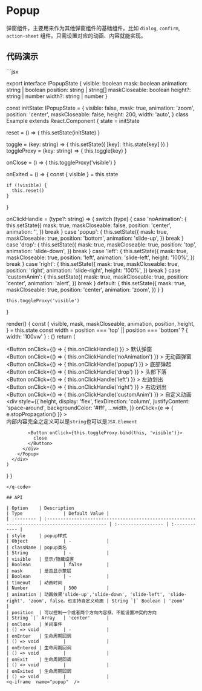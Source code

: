# Popup <q-qrcode name='popup' />

弹窗组件，主要用来作为其他弹窗组件的基础组件。比如 `dialog`, `confirm`, `action-sheet` 组件。只需设置对应的动画、内容就能实现。

## 代码演示

<q-code>
```jsx

export interface IPopupState {
  visible: boolean
  mask: boolean
  animation: string | boolean
  position: string | string[]
  maskCloseable: boolean
  height?: string | number
  width?: string | number
}

const initState: IPopupState = {
  visible: false,
  mask: true,
  animation: 'zoom',
  position: 'center',
  maskCloseable: false,
  height: 200,
  width: 'auto',
}
class Example extends React.Component {
  state = initState

  reset = () => {
    this.setState(initState)
  }

  toggle = (key: string) => {
    this.setState({ [key]: !this.state[key] })
  }
  toggleProxy = (key: string) => {
    this.toggle(key)
  }

  onClose = () => {
    this.toggleProxy('visible')
  }

  onExited = () => {
    const { visible } = this.state

    if (!visible) {
      this.reset()
    }
  }

  onClickHandle = (type?: string) => {
    switch (type) {
      case 'noAnimation': {
        this.setState({
          mask: true,
          maskCloseable: false,
          position: 'center',
          animation: '',
        })
        break
      }
      case 'popup': {
        this.setState({
          mask: true,
          maskCloseable: true,
          position: 'bottom',
          animation: 'slide-up',
        })
        break
      }
      case 'drop': {
        this.setState({
          mask: true,
          maskCloseable: true,
          position: 'top',
          animation: 'slide-down',
        })
        break
      }
      case 'left': {
        this.setState({
          mask: true,
          maskCloseable: true,
          position: 'left',
          animation: 'slide-left',
          height: '100%',
        })
        break
      }
      case 'right': {
        this.setState({
          mask: true,
          maskCloseable: true,
          position: 'right',
          animation: 'slide-right',
          height: '100%',
        })
        break
      }
      case 'customAnim': {
        this.setState({
          mask: true,
          maskCloseable: true,
          position: 'center',
          animation: 'alert',
        })
        break
      }
      default: {
        this.setState({
          mask: true,
          maskCloseable: true,
          position: 'center',
          animation: 'zoom',
        })
      }
    }

    this.toggleProxy('visible')
  }

  render() {
    const {
      visible,
      mask,
      maskCloseable,
      animation,
      position,
      height,
    } = this.state
    const width =
      position === 'top' || position === 'bottom' ? { width: '100vw' } : {}
    return (
      <div>
        <div>
          <Button
            onClick={() => {
              this.onClickHandle()
            }}
          >
            默认弹窗
          </Button>
          <br />
          <Button
            onClick={() => {
              this.onClickHandle('noAnimation')
            }}
          >
            无动画弹窗
          </Button>
          <br />
          <Button
            onClick={() => {
              this.onClickHandle('popup')
            }}
          >
            底部弹起
          </Button>
          <br />
          <Button
            onClick={() => {
              this.onClickHandle('drop')
            }}
          >
            头部下落
          </Button>
          <br />
          <Button
            onClick={() => {
              this.onClickHandle('left')
            }}
          >
            左边划出
          </Button>
          <br />
          <Button
            onClick={() => {
              this.onClickHandle('right')
            }}
          >
            右边划出
          </Button>
          <br />
          <Button
            onClick={() => {
              this.onClickHandle('customAnim')
            }}
          >
            自定义动画
          </Button>
        </div>
        <Popup
          onClose={this.onClose}
          visible={visible}
          timeout={300}
          mask={mask}
          maskClosable={maskCloseable}
          position={position}
          animation={animation}
          onExited={this.onExited}
        >
          <div
            style={{
              height,
              display: 'flex',
              flexDirection: 'column',
              justifyContent: 'space-around',
              backgroundColor: '#fff',
              ...width,
            }}
            onClick={e => {
              e.stopPropagation()
            }}
          >
            <div>内部内容完全之定义可以是`string`也可以是`JSX.Element`</div>

            <Button onClick={this.toggleProxy.bind(this, 'visible')}>
              close
            </Button>
          </div>
        </Popup>
      </div>
    )
  }
}
```
</q-code>

## API

| Option    | Description                                                                                   | Type               | Default Value |
| :-------- | :-------------------------------------------------------------------------------------------- | :----------------- | :------------ |
| style     | popup样式                                                                                     | Object             | -             |
| className | popup类名                                                                                     | String             | -             |
| visible   | 显示/隐藏设置                                                                                 | Boolean            | false         |
| mask      | 是否显示蒙层                                                                                  | Boolean            | -             |
| timeout   | 动画时间                                                                                      | Number             | 500           |
| animation | 动画效果'slide-up','slide-down', 'slide-left', 'slide-right', 'zoom', false。也支持自定义动画 | String `|` Boolean | 'zoom'        |
| position  | 可以控制一个或者两个方向内容框，不能设置冲突的方向                                            | String `|` Array   | 'center'      |
| onClose   | 关闭事件                                                                                      | () => void         | -             |
| onEnter   | 生命周期回调                                                                                  | () => void         |               |
| onEntered | 生命周期回调                                                                                  | () => void         |               |
| onExit    | 生命周期回调                                                                                  | () => void         |               |
| onExited  | 生命周期回调                                                                                  | () => void         |               |
<q-iframe  name="popup"  />